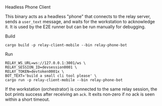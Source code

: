 Headless Phone Client

This binary acts as a headless "phone" that connects to the relay server, sends a `user_text` message, and waits for the workstation to acknowledge it. It is used by the E2E runner but can be run manually for debugging.

Build

    cargo build -p relay-client-mobile --bin relay-phone-bot

Run

    RELAY_WS_URL=ws://127.0.0.1:3001/ws \
    RELAY_SESSION_ID=devsession0001 \
    RELAY_TOKEN=devtoken0001x \
    BOT_TEXT='build a small cli tool please' \
    cargo run -p relay-client-mobile --bin relay-phone-bot

If the workstation (orchestrator) is connected to the same relay session, the bot prints success after receiving an `ack`. It exits non‑zero if no ack is seen within a short timeout.

